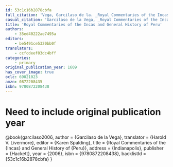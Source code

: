 ```yaml
---
id: 53c1c16b2878cbfa
full_citation: 'Vega, Garcilaso de la. _Royal Commentaries of the Incas and General History of Peru_. Translated by Harold V. Livermore. Edited by Karen Spalding. Indianapolis: Hackett, 2006.'
casual_citation: 'Garcilaso de la Vega, _Royal Commentaries of the Incas and General History of Peru_, Abridged, translated by Harold V. Livermore, with an introduction by Karen Spalding (2006 [1609]).'
title: 'Royal Commentaries of the Incas and General History of Peru'
authors:
    - 35ed40222ae7495a
editors:
    - be5491ce5320bb0f
translators:
    - ccfcdeef03dc4bff
categories:
    - primary
original_publication_year: 1609
has_cover_image: true
oclc: 69021023
amzn: 0872208435
isbn: 9780872208438
---
```

# Need to include original publication year
@book{garcilaso2006,
  author = {Garcilaso de la Vega},
  translator = {Harold V. Livermore},
  editor = {Karen Spalding},
  title = {Royal Commentaries of the {Incas} and General History of {Peru}},
  address = {Indianapolis},
  publisher = {Hackett},
  year = {2006},
  isbn = {9780872208438},
  backlistId = {53c1c16b2878cbfa}
}
